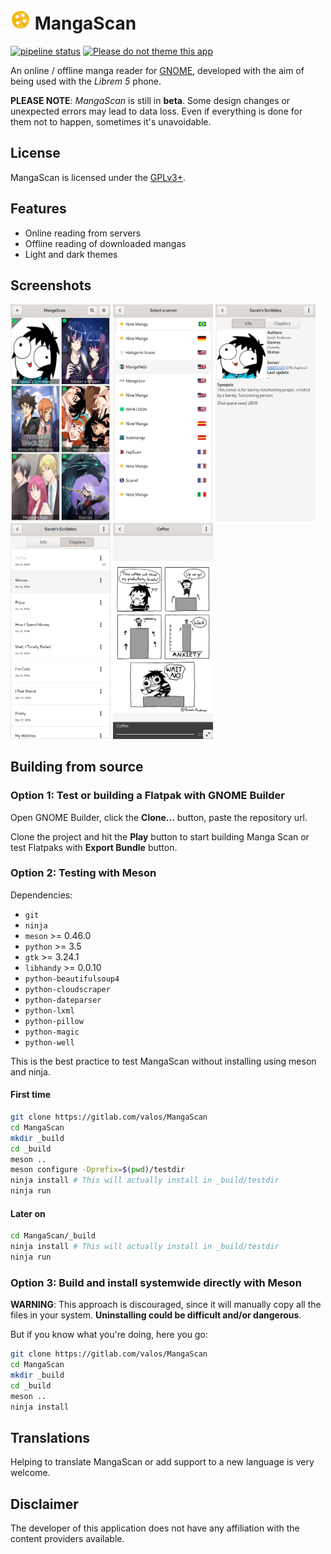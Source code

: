 # <img height="32" src="data/icons/info.febvre.MangaScan.svg" /> MangaScan

[![pipeline status](https://gitlab.com/valos/MangaScan/badges/master/pipeline.svg)](https://gitlab.com/valos/MangaScan/commits/master)
[![Please do not theme this app](https://stopthemingmy.app/badge.svg)](https://stopthemingmy.app)

An online / offline manga reader for [GNOME](https://www.gnome.org), developed with the aim of being used with the *Librem 5* phone.

**PLEASE NOTE**: *MangaScan* is still in **beta**. Some design changes or unexpected errors may lead to data loss. Even if everything is done for them not to happen, sometimes it's unavoidable.

## License

MangaScan is licensed under the [GPLv3+](https://www.gnu.org/licenses/gpl-3.0.html).

## Features

* Online reading from servers
* Offline reading of downloaded mangas
* Light and dark themes

## Screenshots

<img src="screenshots/main-window.png" width="160">
<img src="screenshots/add-servers.png" width="160">
<img src="screenshots/card-info.png" width="160">
<img src="screenshots/card-chapters.png" width="160">
<img src="screenshots/reader.png" width="160">

## Building from source

### Option 1: Test or building a Flatpak with GNOME Builder

Open GNOME Builder, click the **Clone...** button, paste the repository url.

Clone the project and hit the **Play** button to start building Manga Scan or test Flatpaks with **Export Bundle** button.

### Option 2: Testing with Meson

Dependencies:

* `git`
* `ninja`
* `meson` >= 0.46.0
* `python` >= 3.5
* `gtk` >= 3.24.1
* `libhandy` >= 0.0.10
* `python-beautifulsoup4`
* `python-cloudscraper`
* `python-dateparser`
* `python-lxml`
* `python-pillow`
* `python-magic`
* `python-well`

This is the best practice to test MangaScan without installing using meson and ninja.

#### First time

```bash
git clone https://gitlab.com/valos/MangaScan
cd MangaScan
mkdir _build
cd _build
meson ..
meson configure -Dprefix=$(pwd)/testdir
ninja install # This will actually install in _build/testdir
ninja run
```

#### Later on

```bash
cd MangaScan/_build
ninja install # This will actually install in _build/testdir
ninja run
```

### Option 3: Build and install systemwide directly with Meson

**WARNING**: This approach is discouraged, since it will manually copy all the files in your system. **Uninstalling could be difficult and/or dangerous**.

But if you know what you're doing, here you go:

```bash
git clone https://gitlab.com/valos/MangaScan
cd MangaScan
mkdir _build
cd _build
meson ..
ninja install
```

## Translations
Helping to translate MangaScan or add support to a new language is very welcome.

## Disclaimer
The developer of this application does not have any affiliation with the content providers available.

